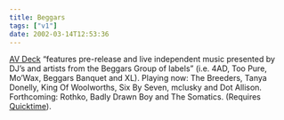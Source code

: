 ```yaml
---
title: Beggars
tags: ["v1"]
date: 2002-03-14T12:53:36
---
```


[AV Deck][1] &#8220;features pre-release and live independent music presented by DJ&#8217;s and artists from the Beggars Group of labels&#8221; (i.e. 4AD, Too Pure, Mo&#8217;Wax, Beggars Banquet and XL). Playing now: The Breeders, Tanya Donelly, King Of Woolworths, Six By Seven, mclusky and Dot Allison. Forthcoming: Rothko, Badly Drawn Boy and The Somatics. (Requires [Quicktime][2]).

[1]: http://www.avdeck.com/
[2]: http://www.apple.com/quicktime/
